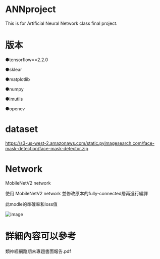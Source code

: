 # ANNproject
This is for Artificial Neural Network class final project.

# 版本


●tensorflow==2.2.0


●sklear


●matplotlib


●numpy


●imutils


●opencv


# dataset


https://s3-us-west-2.amazonaws.com/static.pyimagesearch.com/face-mask-detection/face-mask-detector.zip

# Network


MobileNetV2 network



使用 MobileNetV2 network 並修改原本的fully-connected層再進行編譯



此modle的準確率和loss值


![image](https://user-images.githubusercontent.com/46932872/174039386-2fdebe1b-bc10-464e-b9f1-0e648d0ad3b4.png)


# 詳細內容可以參考

類神經網路期末專題書面報告.pdf
